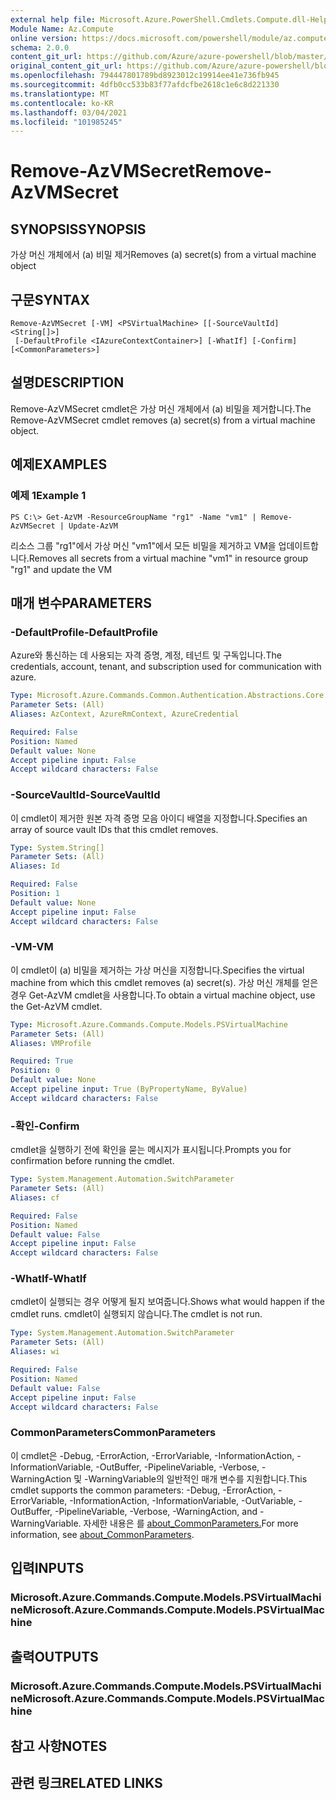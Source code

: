 ```yaml
---
external help file: Microsoft.Azure.PowerShell.Cmdlets.Compute.dll-Help.xml
Module Name: Az.Compute
online version: https://docs.microsoft.com/powershell/module/az.compute/remove-azvmsecret
schema: 2.0.0
content_git_url: https://github.com/Azure/azure-powershell/blob/master/src/Compute/Compute/help/Remove-AzVMSecret.md
original_content_git_url: https://github.com/Azure/azure-powershell/blob/master/src/Compute/Compute/help/Remove-AzVMSecret.md
ms.openlocfilehash: 794447801789bd8923012c19914ee41e736fb945
ms.sourcegitcommit: 4dfb0cc533b83f77afdcfbe2618c1e6c8d221330
ms.translationtype: MT
ms.contentlocale: ko-KR
ms.lasthandoff: 03/04/2021
ms.locfileid: "101985245"
---
```

# <span data-ttu-id="4de63-101">Remove-AzVMSecret</span><span class="sxs-lookup"><span data-stu-id="4de63-101">Remove-AzVMSecret</span></span>

## <span data-ttu-id="4de63-102">SYNOPSIS</span><span class="sxs-lookup"><span data-stu-id="4de63-102">SYNOPSIS</span></span>
<span data-ttu-id="4de63-103">가상 머신 개체에서 (a) 비밀 제거</span><span class="sxs-lookup"><span data-stu-id="4de63-103">Removes (a) secret(s) from a virtual machine object</span></span>

## <span data-ttu-id="4de63-104">구문</span><span class="sxs-lookup"><span data-stu-id="4de63-104">SYNTAX</span></span>

```
Remove-AzVMSecret [-VM] <PSVirtualMachine> [[-SourceVaultId] <String[]>]
 [-DefaultProfile <IAzureContextContainer>] [-WhatIf] [-Confirm] [<CommonParameters>]
```

## <span data-ttu-id="4de63-105">설명</span><span class="sxs-lookup"><span data-stu-id="4de63-105">DESCRIPTION</span></span>
<span data-ttu-id="4de63-106">Remove-AzVMSecret cmdlet은 가상 머신 개체에서 (a) 비밀을 제거합니다.</span><span class="sxs-lookup"><span data-stu-id="4de63-106">The Remove-AzVMSecret cmdlet removes (a) secret(s) from a virtual machine object.</span></span>

## <span data-ttu-id="4de63-107">예제</span><span class="sxs-lookup"><span data-stu-id="4de63-107">EXAMPLES</span></span>

### <span data-ttu-id="4de63-108">예제 1</span><span class="sxs-lookup"><span data-stu-id="4de63-108">Example 1</span></span>
```
PS C:\> Get-AzVM -ResourceGroupName "rg1" -Name "vm1" | Remove-AzVMSecret | Update-AzVM
```

<span data-ttu-id="4de63-109">리소스 그룹 "rg1"에서 가상 머신 "vm1"에서 모든 비밀을 제거하고 VM을 업데이트합니다.</span><span class="sxs-lookup"><span data-stu-id="4de63-109">Removes all secrets from a virtual machine "vm1" in resource group "rg1" and update the VM</span></span>

## <span data-ttu-id="4de63-110">매개 변수</span><span class="sxs-lookup"><span data-stu-id="4de63-110">PARAMETERS</span></span>

### <span data-ttu-id="4de63-111">-DefaultProfile</span><span class="sxs-lookup"><span data-stu-id="4de63-111">-DefaultProfile</span></span>
<span data-ttu-id="4de63-112">Azure와 통신하는 데 사용되는 자격 증명, 계정, 테넌트 및 구독입니다.</span><span class="sxs-lookup"><span data-stu-id="4de63-112">The credentials, account, tenant, and subscription used for communication with azure.</span></span>

```yaml
Type: Microsoft.Azure.Commands.Common.Authentication.Abstractions.Core.IAzureContextContainer
Parameter Sets: (All)
Aliases: AzContext, AzureRmContext, AzureCredential

Required: False
Position: Named
Default value: None
Accept pipeline input: False
Accept wildcard characters: False
```

### <span data-ttu-id="4de63-113">-SourceVaultId</span><span class="sxs-lookup"><span data-stu-id="4de63-113">-SourceVaultId</span></span>
<span data-ttu-id="4de63-114">이 cmdlet이 제거한 원본 자격 증명 모음 아이디 배열을 지정합니다.</span><span class="sxs-lookup"><span data-stu-id="4de63-114">Specifies an array of source vault IDs that this cmdlet removes.</span></span>

```yaml
Type: System.String[]
Parameter Sets: (All)
Aliases: Id

Required: False
Position: 1
Default value: None
Accept pipeline input: False
Accept wildcard characters: False
```

### <span data-ttu-id="4de63-115">-VM</span><span class="sxs-lookup"><span data-stu-id="4de63-115">-VM</span></span>
<span data-ttu-id="4de63-116">이 cmdlet이 (a) 비밀을 제거하는 가상 머신을 지정합니다.</span><span class="sxs-lookup"><span data-stu-id="4de63-116">Specifies the virtual machine from which this cmdlet removes (a) secret(s).</span></span>
<span data-ttu-id="4de63-117">가상 머신 개체를 얻은 경우 Get-AzVM cmdlet을 사용합니다.</span><span class="sxs-lookup"><span data-stu-id="4de63-117">To obtain a virtual machine object, use the Get-AzVM cmdlet.</span></span>

```yaml
Type: Microsoft.Azure.Commands.Compute.Models.PSVirtualMachine
Parameter Sets: (All)
Aliases: VMProfile

Required: True
Position: 0
Default value: None
Accept pipeline input: True (ByPropertyName, ByValue)
Accept wildcard characters: False
```

### <span data-ttu-id="4de63-118">-확인</span><span class="sxs-lookup"><span data-stu-id="4de63-118">-Confirm</span></span>
<span data-ttu-id="4de63-119">cmdlet을 실행하기 전에 확인을 묻는 메시지가 표시됩니다.</span><span class="sxs-lookup"><span data-stu-id="4de63-119">Prompts you for confirmation before running the cmdlet.</span></span>

```yaml
Type: System.Management.Automation.SwitchParameter
Parameter Sets: (All)
Aliases: cf

Required: False
Position: Named
Default value: False
Accept pipeline input: False
Accept wildcard characters: False
```

### <span data-ttu-id="4de63-120">-WhatIf</span><span class="sxs-lookup"><span data-stu-id="4de63-120">-WhatIf</span></span>
<span data-ttu-id="4de63-121">cmdlet이 실행되는 경우 어떻게 될지 보여줍니다.</span><span class="sxs-lookup"><span data-stu-id="4de63-121">Shows what would happen if the cmdlet runs.</span></span>
<span data-ttu-id="4de63-122">cmdlet이 실행되지 않습니다.</span><span class="sxs-lookup"><span data-stu-id="4de63-122">The cmdlet is not run.</span></span>

```yaml
Type: System.Management.Automation.SwitchParameter
Parameter Sets: (All)
Aliases: wi

Required: False
Position: Named
Default value: False
Accept pipeline input: False
Accept wildcard characters: False
```

### <span data-ttu-id="4de63-123">CommonParameters</span><span class="sxs-lookup"><span data-stu-id="4de63-123">CommonParameters</span></span>
<span data-ttu-id="4de63-124">이 cmdlet은 -Debug, -ErrorAction, -ErrorVariable, -InformationAction, -InformationVariable, -OutBuffer, -PipelineVariable, -Verbose, -WarningAction 및 -WarningVariable의 일반적인 매개 변수를 지원합니다.</span><span class="sxs-lookup"><span data-stu-id="4de63-124">This cmdlet supports the common parameters: -Debug, -ErrorAction, -ErrorVariable, -InformationAction, -InformationVariable, -OutVariable, -OutBuffer, -PipelineVariable, -Verbose, -WarningAction, and -WarningVariable.</span></span> <span data-ttu-id="4de63-125">자세한 내용은 를 [about_CommonParameters.](http://go.microsoft.com/fwlink/?LinkID=113216)</span><span class="sxs-lookup"><span data-stu-id="4de63-125">For more information, see [about_CommonParameters](http://go.microsoft.com/fwlink/?LinkID=113216).</span></span>

## <span data-ttu-id="4de63-126">입력</span><span class="sxs-lookup"><span data-stu-id="4de63-126">INPUTS</span></span>

### <span data-ttu-id="4de63-127">Microsoft.Azure.Commands.Compute.Models.PSVirtualMachine</span><span class="sxs-lookup"><span data-stu-id="4de63-127">Microsoft.Azure.Commands.Compute.Models.PSVirtualMachine</span></span>

## <span data-ttu-id="4de63-128">출력</span><span class="sxs-lookup"><span data-stu-id="4de63-128">OUTPUTS</span></span>

### <span data-ttu-id="4de63-129">Microsoft.Azure.Commands.Compute.Models.PSVirtualMachine</span><span class="sxs-lookup"><span data-stu-id="4de63-129">Microsoft.Azure.Commands.Compute.Models.PSVirtualMachine</span></span>

## <span data-ttu-id="4de63-130">참고 사항</span><span class="sxs-lookup"><span data-stu-id="4de63-130">NOTES</span></span>

## <span data-ttu-id="4de63-131">관련 링크</span><span class="sxs-lookup"><span data-stu-id="4de63-131">RELATED LINKS</span></span>
